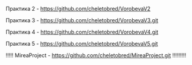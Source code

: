 Практика 2 - https://github.com/cheletobred/VorobevaV2

Практика 3 - https://github.com/cheletobred/VorobevaV3.git

Практика 4 - https://github.com/cheletobred/VorobevaV4.git

Практика 5 - https://github.com/cheletobred/VorobevaV5.git

!!!!! MireaProject - https://github.com/cheletobred/MireaProject.git !!!!!!!!!
